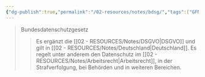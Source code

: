 ```yaml
---
{"dg-publish":true,"permalink":"/02-resources/notes/bdsg/","tags":["GFN/prüfungsrelevant/AP1/vorbereitung"],"noteIcon":"","updated":"2025-08-26T16:35:02.367+02:00"}
---
```


>Bundesdatenschutzgesetz
>>Es ergänzt die [[02 - RESOURCES/Notes/DSGVO\|DSGVO]] und gilt in [[02 - RESOURCES/Notes/Deutschland\|Deutschland]]. 
>>Es regelt unter anderem den Datenschutz im [[02 - RESOURCES/Notes/Arbeitsrecht\|Arbeitsrecht]], in der Strafverfolgung, bei Behörden und in weiteren Bereichen.